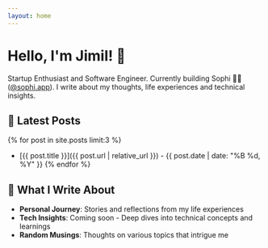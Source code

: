 ```yaml
---
layout: home
---
```


# Hello, I'm Jimil! 👋

Startup Enthusiast and Software Engineer. Currently building Sophi 👩‍💻 ([@sophi.app](https://sophi.app)). I write about my thoughts, life experiences and technical insights.

## 📝 Latest Posts

{% for post in site.posts limit:3 %}
- [{{ post.title }}]({{ post.url | relative_url }}) - {{ post.date | date: "%B %d, %Y" }}
{% endfor %}

## 🌱 What I Write About

- **Personal Journey**: Stories and reflections from my life experiences
- **Tech Insights**: Coming soon - Deep dives into technical concepts and learnings
- **Random Musings**: Thoughts on various topics that intrigue me 